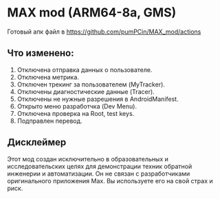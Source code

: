 # MAX mod (ARM64-8a, GMS)

Готовый апк файл в https://github.com/pumPCin/MAX_mod/actions

## Что изменено:

1. Отключена отправка данных о пользователе.
2. Отключена метрика.
3. Отключен трекинг за пользователем (MyTracker).
4. Отключены диагностические данные (Tracer).
5. Отключены не нужные разрешения в AndroidManifest.
6. Открыто меню разработчка (Dev Menu).
7. Отключена проверка на Root, test keys.
8. Подправлен перевод.

## Дисклеймер

Этот мод создан исключительно в образовательных и исследовательских целях для демонстрации техник обратной инженерии и автоматизации. Он не связан с разработчиками оригинального приложения Max. Вы используете его на свой страх и риск.
